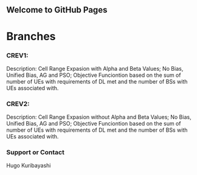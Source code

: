 ## Welcome to GitHub Pages



# Branches

### CREV1: 

Description: Cell Range Expasion with Alpha and Beta Values; No Bias, Unified Bias, AG and PSO; Objective Funciontion based on the sum of number of UEs with requirements of DL met and the number of BSs with UEs associated with.

### CREV2: 

Description: Cell Range Expasion without Alpha and Beta Values; No Bias, Unified Bias, AG and PSO; Objective Funciontion based on the sum of number of UEs with requirements of DL met and the number of BSs with UEs associated with.


### Support or Contact

Hugo Kuribayashi
